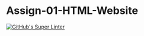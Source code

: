 # Assign-01-HTML-Website
[![GitHub's Super Linter](https://github.com/ICS20-Programming-ZoiaB/Assign-01-HTML-WebsiteUpdated/workflows/GitHub's%20Super%20Linter/badge.svg)](https://github.com/ICS20-Programming-ZoiaB/Assign-01-HTML-WebsiteUpdated/actions)
